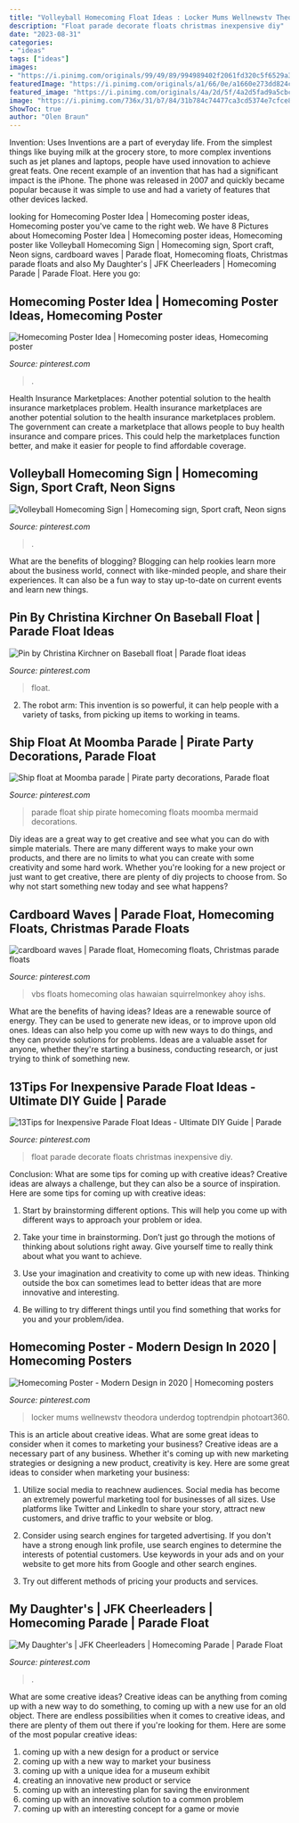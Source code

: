 ```yaml
---
title: "Volleyball Homecoming Float Ideas : Locker Mums Wellnewstv Theodora Underdog Toptrendpin Photoart360"
description: "Float parade decorate floats christmas inexpensive diy"
date: "2023-08-31"
categories:
- "ideas"
tags: ["ideas"]
images:
- "https://i.pinimg.com/originals/99/49/89/994989402f2061fd320c5f6529a3d06d.jpg"
featuredImage: "https://i.pinimg.com/originals/a1/66/0e/a1660e273dd824c933b9f76a45cfff2a.jpg"
featured_image: "https://i.pinimg.com/originals/4a/2d/5f/4a2d5fad9a5cbc2712d3521caddf172a.jpg"
image: "https://i.pinimg.com/736x/31/b7/84/31b784c74477ca3cd5374e7cfce82b31--baseball.jpg"
ShowToc: true
author: "Olen Braun"
---
```



Invention: Uses
Inventions are a part of everyday life. From the simplest things like buying milk at the grocery store, to more complex inventions such as jet planes and laptops, people have used innovation to achieve great feats. 
One recent example of an invention that has had a significant impact is the iPhone. The phone was released in 2007 and quickly became popular because it was simple to use and had a variety of features that other devices lacked.

	

		
looking for Homecoming Poster Idea | Homecoming poster ideas, Homecoming poster you've came to the right web. We have 8 Pictures about Homecoming Poster Idea | Homecoming poster ideas, Homecoming poster like Volleyball Homecoming Sign | Homecoming sign, Sport craft, Neon signs, cardboard waves | Parade float, Homecoming floats, Christmas parade floats and also My Daughter&#039;s | JFK Cheerleaders | Homecoming Parade | Parade Float. Here you go:
		
    
## Homecoming Poster Idea | Homecoming Poster Ideas, Homecoming Poster

<img loading=lazy src="https://i.pinimg.com/originals/a1/66/0e/a1660e273dd824c933b9f76a45cfff2a.jpg" onerror="this.onerror=null;this.src='https://tse3.mm.bing.net/th?id=OIP.HEr6Z9TerrZBj7LpxfAzEwHaJ4&amp;pid=15.1';" alt="Homecoming Poster Idea | Homecoming poster ideas, Homecoming poster">

_Source: pinterest.com_

>. 

	

Health Insurance Marketplaces: Another potential solution to the health insurance marketplaces problem.
Health insurance marketplaces are another potential solution to the health insurance marketplaces problem. The government can create a marketplace that allows people to buy health insurance and compare prices. This could help the marketplaces function better, and make it easier for people to find affordable coverage.

    
## Volleyball Homecoming Sign | Homecoming Sign, Sport Craft, Neon Signs

<img loading=lazy src="https://i.pinimg.com/originals/59/2b/2a/592b2ab77249183a4cc7fa86b1d2f8b7.jpg" onerror="this.onerror=null;this.src='https://tse3.mm.bing.net/th?id=OIP.xc3oXH6kawOh8kz9ilc1kgHaFj&amp;pid=15.1';" alt="Volleyball Homecoming Sign | Homecoming sign, Sport craft, Neon signs">

_Source: pinterest.com_

>. 

	

What are the benefits of blogging?
Blogging can help rookies learn more about the business world, connect with like-minded people, and share their experiences. It can also be a fun way to stay up-to-date on current events and learn new things.

    
## Pin By Christina Kirchner On Baseball Float | Parade Float Ideas

<img loading=lazy src="https://i.pinimg.com/736x/31/b7/84/31b784c74477ca3cd5374e7cfce82b31--baseball.jpg" onerror="this.onerror=null;this.src='https://tse2.mm.bing.net/th?id=OIP.0vOtX-MbKll0Tv_czzkK5QHaFj&amp;pid=15.1';" alt="Pin by Christina Kirchner on Baseball float | Parade float ideas">

_Source: pinterest.com_

>float. 

	

2. The robot arm: This invention is so powerful, it can help people with a variety of tasks, from picking up items to working in teams.

    
## Ship Float At Moomba Parade | Pirate Party Decorations, Parade Float

<img loading=lazy src="https://i.pinimg.com/736x/de/a6/84/dea684dbf536bdf63609a4439d7842ee--homecoming-floats-parade-.jpg" onerror="this.onerror=null;this.src='https://tse3.mm.bing.net/th?id=OIP.hUSNM4gMUYV0F0uIGkaLVwHaHa&amp;pid=15.1';" alt="Ship float at Moomba parade | Pirate party decorations, Parade float">

_Source: pinterest.com_

>parade float ship pirate homecoming floats moomba mermaid decorations. 

	

Diy ideas are a great way to get creative and see what you can do with simple materials. There are many different ways to make your own products, and there are no limits to what you can create with some creativity and some hard work. Whether you're looking for a new project or just want to get creative, there are plenty of diy projects to choose from. So why not start something new today and see what happens?

    
## Cardboard Waves | Parade Float, Homecoming Floats, Christmas Parade Floats

<img loading=lazy src="https://i.pinimg.com/originals/4a/2d/5f/4a2d5fad9a5cbc2712d3521caddf172a.jpg" onerror="this.onerror=null;this.src='https://tse4.mm.bing.net/th?id=OIP.pHNFlUFIDf41BUTe6fjZegAAAA&amp;pid=15.1';" alt="cardboard waves | Parade float, Homecoming floats, Christmas parade floats">

_Source: pinterest.com_

>vbs floats homecoming olas hawaian squirrelmonkey ahoy ishs. 

	

What are the benefits of having ideas?
Ideas are a renewable source of energy. They can be used to generate new ideas, or to improve upon old ones. Ideas can also help you come up with new ways to do things, and they can provide solutions for problems. Ideas are a valuable asset for anyone, whether they're starting a business, conducting research, or just trying to think of something new.

    
## 13Tips For Inexpensive Parade Float Ideas - Ultimate DIY Guide | Parade

<img loading=lazy src="https://i.pinimg.com/736x/4c/96/23/4c9623b2efc80ffeb47e0343118982c5.jpg" onerror="this.onerror=null;this.src='https://tse3.mm.bing.net/th?id=OIP.8gNlkGJpG2YJsIHKDgKEtwHaSA&amp;pid=15.1';" alt="13Tips for Inexpensive Parade Float Ideas - Ultimate DIY Guide | Parade">

_Source: pinterest.com_

>float parade decorate floats christmas inexpensive diy. 

	

Conclusion: What are some tips for coming up with creative ideas?
Creative ideas are always a challenge, but they can also be a source of inspiration. Here are some tips for coming up with creative ideas:
1. Start by brainstorming different options. This will help you come up with different ways to approach your problem or idea.

2. Take your time in brainstorming. Don’t just go through the motions of thinking about solutions right away. Give yourself time to really think about what you want to achieve.

3. Use your imagination and creativity to come up with new ideas. Thinking outside the box can sometimes lead to better ideas that are more innovative and interesting.

4. Be willing to try different things until you find something that works for you and your problem/idea.

    
## Homecoming Poster - Modern Design In 2020 | Homecoming Posters

<img loading=lazy src="https://i.pinimg.com/originals/99/49/89/994989402f2061fd320c5f6529a3d06d.jpg" onerror="this.onerror=null;this.src='https://tse2.mm.bing.net/th?id=OIP.glxqPdiHTA4X4AEs6ZhxUwAAAA&amp;pid=15.1';" alt="Homecoming Poster - Modern Design in 2020 | Homecoming posters">

_Source: pinterest.com_

>locker mums wellnewstv theodora underdog toptrendpin photoart360. 

	

This is an article about creative ideas. What are some great ideas to consider when it comes to marketing your business?
Creative ideas are a necessary part of any business. Whether it's coming up with new marketing strategies or designing a new product, creativity is key. Here are some great ideas to consider when marketing your business: 
1. Utilize social media to reachnew audiences. Social media has become an extremely powerful marketing tool for businesses of all sizes. Use platforms like Twitter and LinkedIn to share your story, attract new customers, and drive traffic to your website or blog. 

2. Consider using search engines for targeted advertising. If you don't have a strong enough link profile, use search engines to determine the interests of potential customers. Use keywords in your ads and on your website to get more hits from Google and other search engines. 

3. Try out different methods of pricing your products and services.

    
## My Daughter&#039;s | JFK Cheerleaders | Homecoming Parade | Parade Float

<img loading=lazy src="https://i.pinimg.com/originals/c4/f6/96/c4f6962c435d6a07172935c9cee29f4c.jpg" onerror="this.onerror=null;this.src='https://tse4.mm.bing.net/th?id=OIP.UP4Ge1oviwn_9xIK3b2DfAHaFj&amp;pid=15.1';" alt="My Daughter&#039;s | JFK Cheerleaders | Homecoming Parade | Parade Float">

_Source: pinterest.com_

>. 

	

What are some creative ideas?
Creative ideas can be anything from coming up with a new way to do something, to coming up with a new use for an old object. There are endless possibilities when it comes to creative ideas, and there are plenty of them out there if you're looking for them. Here are some of the most popular creative ideas: 
1. coming up with a new design for a product or service 
2. coming up with a new way to market your business 
3. coming up with a unique idea for a museum exhibit 
4. creating an innovative new product or service 
5. coming up with an interesting plan for saving the environment 
6. coming up with an innovative solution to a common problem 
7. coming up with an interesting concept for a game or movie 

